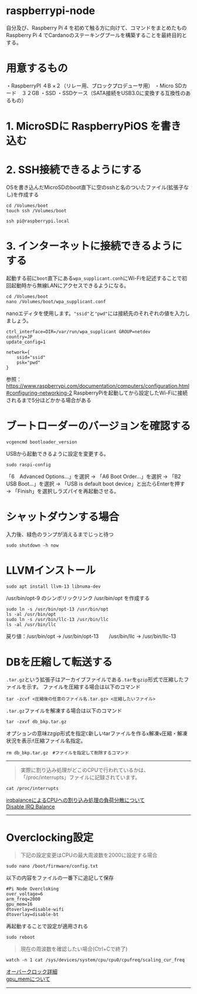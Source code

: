 # raspberrypi-node
自分及び、Raspberry Pi 4 を初めて触る方に向けて、コマンドをまとめたもの
Raspberry Pi 4 でCardanoのステーキングプールを構築することを最終目的とする。

# 用意するもの
・RaspberryPI ４B ×２（リレー用、ブロックプロデューサ用）
・Micro SDカード　３２GB
・SSD
・SSDケース（SATA接続をUSB3.0に変換する互換性のあるもの）

# 1. MicroSDに RaspberryPiOS を書き込む

# 2. SSH接続できるようにする
OSを書き込んだMicroSDのboot直下に空のsshと名のついたファイル(拡張子なし)を作成する
```
cd /Volumes/boot 
touch ssh /Volumes/boot 
```

```
ssh pi@raspberrypi.local
```

# 3. インターネットに接続できるようにする
起動する前に`boot`直下にある`wpa_supplicant.conh`にWi-Fiを記述することで初回起動時から無線LANにアクセスできるようになる。

```
cd /Volumes/boot
nano /Volumes/boot/wpa_supplicant.conf
```
nanoエディタを使用します。`"ssid"`と`"pwd"`には接続先のそれぞれの値を入力しましょう。
```
ctrl_interface=DIR=/var/run/wpa_supplicant GROUP=netdev
country=JP
update_config=1

network={
    ssid="ssid"
    psk="pwd"
}
```
参照：https://www.raspberrypi.com/documentation/computers/configuration.html#configuring-networking-2
RaspberryPiを起動してから設定したWi-Fiに接続されるまで5分ほどかかる場合がある

# ブートローダーのバージョンを確認する
```
vcgencmd bootloader_version
```
USBから起動できるように設定を変更する。
```
sudo raspi-config
```
「6　Advanced Options...」を選択 → 「A6 Boot Order...」を選択 → 「B2 USB Boot...」を選択 → 「USB is default boot device」と出たらEnterを押す → 「Finish」を選択しラズパイを再起動させる。



# シャットダウンする場合
入力後、緑色のランプが消えるまでじっと待つ
```
sudo shutdown -h now
```



# LLVMインストール
```
sudo apt install llvm-13 libnuma-dev
```
/usr/bin/opt-9 のシンボリックリンク /usr/bin/opt を作成する
```
sudo ln -s /usr/bin/opt-13 /usr/bin/opt
ls -al /usr/bin/opt
sudo ln -s /usr/bin/llc-13 /usr/bin/llc
ls -al /usr/bin/llc
```
戻り値：/usr/bin/opt -> /usr/bin/opt-13　　/usr/bin/llc -> /usr/bin/llc-13



# DBを圧縮して転送する
`.tar.gz`という拡張子はアーカイブファイルである`.tar`を`gzip`形式で圧縮したファイルを示す。
ファイルを圧縮する場合は以下のコマンド
```
tar -zcvf <圧縮後の任意のファイル名.tar.gz> <圧縮したいファイル>
```
`.tar.gz`ファイルを解凍する場合は以下のコマンド
```
tar -zxvf db_bkp.tar.gz
```
オプションの意味`Z`zgip形式を指定`C`新しいtarファイルを作る`x`解凍`v`圧縮・解凍状況を表示`f`圧縮ファイル名指定。
```
rm db_bkp.tar.gz　#ファイルを指定して削除するコマンド
```

***
>実際に割り込み処理がどこのCPUで行われているかは、「/proc/interrupts」ファイルに記録されています。
```
cat /proc/interrupts
```
[irqbalanceによるCPUへの割り込み処理の負荷分散について](https://blog.denet.co.jp/irqbalancecpu/)<br>
[Disable IRQ Balance](https://bookofzeus.com/harden-ubuntu/server-setup/disable-irqbalance/)
***
# Overclocking設定
>下記の設定変更はCPUの最大周波数を2000に設定する場合
```
sudo nano /boot/firmware/config.txt
```
以下の内容をファイルの一番下に追記して保存
```
#Pi Node Overcloking
over_voltage=6
arm_freq=2000
gpu_mem=16
dtoverlay=disable-wifi
dtoverlay=disable-bt
```
再起動することで設定が適用される
```
sudo reboot
```
>現在の周波数を確認したい場合(Ctrl+Cで終了)
```
watch -n 1 cat /sys/devices/system/cpu/cpu0/cpufreq/scaling_cur_freq
```
[オーバークロック詳細](https://www.raspberrypi.com/documentation/computers/config_txt.html#overclocking-options)<br>
[gpu_memについて](https://www.raspberrypi.com/documentation/computers/config_txt.html#gpu_mem)
***

